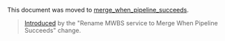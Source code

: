 This document was moved to [merge_when_pipeline_succeeds](merge_when_pipeline_succeeds.md).

>[Introduced][ce-7135] by the "Rename MWBS service to Merge When Pipeline Succeeds" change.

[ce-7135]: https://doggohub.com/doggohub-org/doggohub-ce/merge_requests/7135
